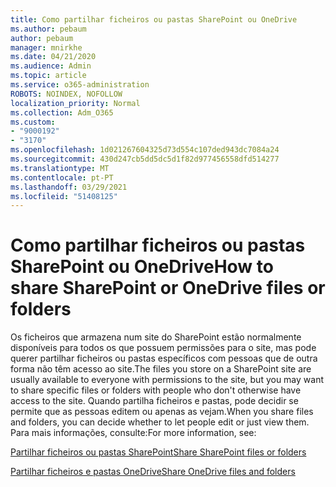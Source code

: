 ```yaml
---
title: Como partilhar ficheiros ou pastas SharePoint ou OneDrive
ms.author: pebaum
author: pebaum
manager: mnirkhe
ms.date: 04/21/2020
ms.audience: Admin
ms.topic: article
ms.service: o365-administration
ROBOTS: NOINDEX, NOFOLLOW
localization_priority: Normal
ms.collection: Adm_O365
ms.custom:
- "9000192"
- "3170"
ms.openlocfilehash: 1d021267604325d73d554c107ded943dc7084a24
ms.sourcegitcommit: 430d247cb5dd5dc5d1f82d977456558dfd514277
ms.translationtype: MT
ms.contentlocale: pt-PT
ms.lasthandoff: 03/29/2021
ms.locfileid: "51408125"
---
```

# <a name="how-to-share-sharepoint-or-onedrive-files-or-folders"></a><span data-ttu-id="bb001-102">Como partilhar ficheiros ou pastas SharePoint ou OneDrive</span><span class="sxs-lookup"><span data-stu-id="bb001-102">How to share SharePoint or OneDrive files or folders</span></span>

<span data-ttu-id="bb001-103">Os ficheiros que armazena num site do SharePoint estão normalmente disponíveis para todos os que possuem permissões para o site, mas pode querer partilhar ficheiros ou pastas específicos com pessoas que de outra forma não têm acesso ao site.</span><span class="sxs-lookup"><span data-stu-id="bb001-103">The files you store on a SharePoint site are usually available to everyone with permissions to the site, but you may want to share specific files or folders with people who don't otherwise have access to the site.</span></span> <span data-ttu-id="bb001-104">Quando partilha ficheiros e pastas, pode decidir se permite que as pessoas editem ou apenas as vejam.</span><span class="sxs-lookup"><span data-stu-id="bb001-104">When you share files and folders, you can decide whether to let people edit or just view them.</span></span> <span data-ttu-id="bb001-105">Para mais informações, consulte:</span><span class="sxs-lookup"><span data-stu-id="bb001-105">For more information, see:</span></span>

[<span data-ttu-id="bb001-106">Partilhar ficheiros ou pastas SharePoint</span><span class="sxs-lookup"><span data-stu-id="bb001-106">Share SharePoint files or folders</span></span>](https://support.office.com/article/1fe37332-0f9a-4719-970e-d2578da4941c)

[<span data-ttu-id="bb001-107">Partilhar ficheiros e pastas OneDrive</span><span class="sxs-lookup"><span data-stu-id="bb001-107">Share OneDrive files and folders</span></span>](https://support.microsoft.com/office/share-onedrive-files-and-folders-9fcc2f7d-de0c-4cec-93b0-a82024800c07?ui=en-US&rs=en-US&ad=US&storagetype=stage)